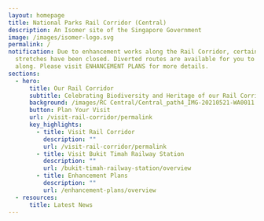 ```yaml
---
layout: homepage
title: National Parks Rail Corridor (Central)
description: An Isomer site of the Singapore Government
image: /images/isomer-logo.svg
permalink: /
notification: Due to enhancement works along the Rail Corridor, certain
  stretches have been closed. Diverted routes are available for you to walk
  along. Please visit ENHANCEMENT PLANS for more details.
sections:
  - hero:
      title: Our Rail Corridor
      subtitle: Celebrating Biodiversity and Heritage of our Rail Corridor (Central)
      background: /images/RC Central/Central_path4_IMG-20210521-WA0011 - background.jpg
      button: Plan Your Visit
      url: /visit-rail-corridor/permalink
      key_highlights:
        - title: Visit Rail Corridor
          description: ""
          url: /visit-rail-corridor/permalink
        - title: Visit Bukit Timah Railway Station
          description: ""
          url: /bukit-timah-railway-station/overview
        - title: Enhancement Plans
          description: ""
          url: /enhancement-plans/overview
  - resources:
      title: Latest News
---
```

